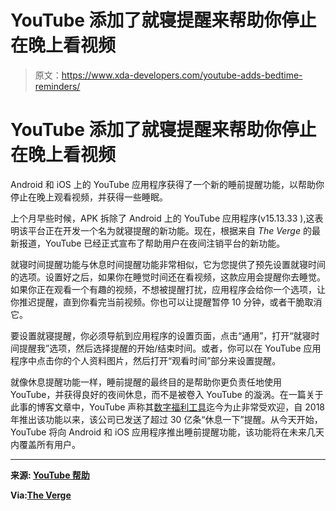 # YouTube 添加了就寝提醒来帮助你停止在晚上看视频

> 原文：<https://www.xda-developers.com/youtube-adds-bedtime-reminders/>

# YouTube 添加了就寝提醒来帮助你停止在晚上看视频

Android 和 iOS 上的 YouTube 应用程序获得了一个新的睡前提醒功能，以帮助你停止在晚上观看视频，并获得一些睡眠。

上个月早些时候，APK 拆除了 Android 上的 YouTube 应用程序(v15.13.33 ),这表明该平台正在开发一个名为就寝提醒的新功能。现在，根据来自 *The Verge* 的最新报道，YouTube 已经正式宣布了帮助用户在夜间注销平台的新功能。

就寝时间提醒功能与休息时间提醒功能非常相似，它为您提供了预先设置就寝时间的选项。设置好之后，如果你在睡觉时间还在看视频，这款应用会提醒你去睡觉。如果你正在观看一个有趣的视频，不想被提醒打扰，应用程序会给你一个选项，让你推迟提醒，直到你看完当前视频。你也可以让提醒暂停 10 分钟，或者干脆取消它。

要设置就寝提醒，你必须导航到应用程序的设置页面，点击“通用”，打开“就寝时间提醒我”选项，然后选择提醒的开始/结束时间。或者，你可以在 YouTube 应用程序中点击你的个人资料图片，然后打开“观看时间”部分来设置提醒。

就像休息提醒功能一样，睡前提醒的最终目的是帮助你更负责任地使用 YouTube，并获得良好的夜间休息，而不是被卷入 YouTube 的漩涡。在一篇关于此事的博客文章中，YouTube 声称其[数字福利工具](https://www.xda-developers.com/youtube-android-digital-wellbeing-tools/)迄今为止非常受欢迎，自 2018 年推出该功能以来，该公司已发送了超过 30 亿条“休息一下”提醒。从今天开始，YouTube 将向 Android 和 iOS 应用程序推出睡前提醒功能，该功能将在未来几天内覆盖所有用户。

* * *

**来源: [YouTube 帮助](https://support.google.com/youtube/thread/48055830?hl=en)**

**Via:[The Verge](https://www.theverge.com/2020/5/20/21264396/youtube-bedtime-reminders-new-feature-digital-wellbeing-wellness-screen-time)**